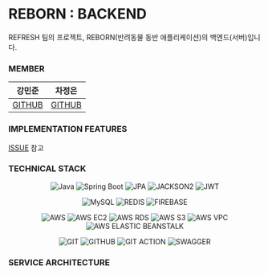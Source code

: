 # REBORN : BACKEND

REFRESH 팀의 프로젝트, REBORN(반려동물 동반 애플리케이션)의 백엔드(서버)입니다.


### MEMBER
|강민준|차정은|
|:----:|:----:|
|[GITHUB](https://github.com/MinJunKKang)|[GITHUB](https://github.com/jyc0011)|


### IMPLEMENTATION FEATURES
[ISSUE](https://github.com/PROJECT-X-REFRESH/Back-Reborn/issues) 참고

### TECHNICAL STACK
<div align="center">

![Java](https://img.shields.io/badge/Java-ED272C?logo=Java&logoColor=white&style=for-the-badge)
![Spring Boot](https://img.shields.io/badge/Spring%20Boot-6DB33F?logo=springboot&logoColor=white&style=for-the-badge)
![JPA](https://img.shields.io/badge/JPA-5F6C72?logo=JPA&logoColor=white&style=for-the-badge)
![JACKSON2](https://img.shields.io/badge/JACKSON2-59A899?logo=JACKSON2&logoColor=white&style=for-the-badge)
![JWT](https://img.shields.io/badge/JWT-000000?logo=jsonwebtokens&logoColor=white&style=for-the-badge)

![MySQL](https://img.shields.io/badge/MySQL-4479A1?logo=mysql&logoColor=white&style=for-the-badge)
![REDIS](https://img.shields.io/badge/REDIS-FF4438?logo=redis&logoColor=white&style=for-the-badge)
![FIREBASE](https://img.shields.io/badge/FIREBASE-DD2C00?logo=firebase&logoColor=white&style=for-the-badge)

![AWS](https://img.shields.io/badge/AWS-232F3E?logo=amazonwebservices&logoColor=white&style=for-the-badge)
![AWS EC2](https://img.shields.io/badge/AWS%20EC2-FF9900?logo=amazonec2&logoColor=white&style=for-the-badge)
![AWS RDS](https://img.shields.io/badge/AWS%20RDS-527FFF?logo=amazonrds&logoColor=white&style=for-the-badge)
![AWS S3](https://img.shields.io/badge/AWS%20S3-569A31?logo=amazons3&logoColor=white&style=for-the-badge)
![AWS VPC](https://img.shields.io/badge/AWS%20VPC-852EF8?logo=amazonvpcs&logoColor=white&style=for-the-badge)
![AWS ELASTIC BEANSTALK](https://img.shields.io/badge/AWS%20ELASTIC%20BEANSTALK-8C4FFF?logo=awselasticloadbalancing&logoColor=white&style=for-the-badge)

![GIT](https://img.shields.io/badge/git-F05032?logo=git&logoColor=white&style=for-the-badge)
![GITHUB](https://img.shields.io/badge/github-181717?logo=github&logoColor=white&style=for-the-badge)
![GIT ACTION](https://img.shields.io/badge/gitaction-278CFF?logo=gitaction&logoColor=white&style=for-the-badge)
![SWAGGER](https://img.shields.io/badge/SWAGGER-85EA2D?logo=swagger&logoColor=black&style=for-the-badge)

</div>

### SERVICE ARCHITECTURE
